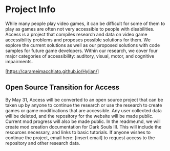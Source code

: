 # Project Info
While many people play video games, it can be difficult for some of them to play as games are often not very accessible to people with disabilities. Access is a project that compiles research and data on video game accessibility problems and proposes possible solutions for them. We explore the current solutions as well as our proposed solutions with code samples for future game developers. Within our research, we cover four major categories of accessibility: auditory, visual, motor, and cognitive impairments. 

[https://carameimacchiato.github.io/Hylian/]

## Open Source Transition for Access

By May 31, Access will be converted to an open source project that can be taken up by anyone to continue the research or use the research to create games or game modifications that are accessible.
Any user collected data will be deleted, and the repository for the website will be made public. Current mod progress will also be made public.
In the readme.md, we will create mod creation documentation for Dark Souls III. This will include the resources necessary, and links to basic tutorials.
If anyone wishes to continue the project, email here: [insert email] to request access to the repository and other research data. 
